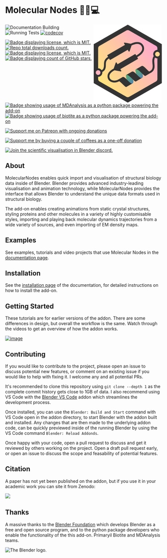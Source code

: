 # Molecular Nodes 🧬🍝💻

<img src="docs/images/logo.png" align="right" style = "height:250px;"/>


![Documentation Building](https://github.com/bradyajohnston/molecularnodes/actions/workflows/docs.yml/badge.svg) ![Running Tests](https://github.com/bradyajohnston/molecularnodes/actions/workflows/tests.yml/badge.svg) [![codecov](https://codecov.io/gh/BradyAJohnston/MolecularNodes/branch/main/graph/badge.svg?token=ZB2SJFY8FU)](https://codecov.io/gh/BradyAJohnston/MolecularNodes)


<a href="https://www.github.com/bradyajohnston/MolecularNodes/releases"><img src="https://img.shields.io/github/v/release/bradyajohnston/molecularnodes" alt="Badge displaying license, which is MIT." style="height:20px"/></a> <a href="https://www.github.com/bradyajohnston/MolecularNodes/releases"><img src="https://img.shields.io/github/downloads/BradyAJohnston/MolecularNodes/total.svg" alt="Repo total downloads count." style="height:20px"/></a> <a href="https://www.buymeacoffee.com/bradyajohnston"><img src="https://img.shields.io/github/license/bradyajohnston/molecularnodes" alt="Badge displaying license, which is MIT." style="height:20px"/></a> <a href="https://www.buymeacoffee.com/bradyajohnston"><img src="https://img.shields.io/github/stars/bradyajohnston/molecularnodes?style=social" alt="Badge displaying count of GitHub stars." style="height:20px"/></a>

<a href="https://pypi.org/project/biotite"><img src="https://img.shields.io/badge/powered%20by-Biotite-orange.svg" alt="Badge showing usage of MDAnalysis as a python package powering the add-on" style="height:20px"/></a> <a href="https://pypi.org/project/MDAnalysis"><img src="https://img.shields.io/badge/powered%20by-MDAnalysis-orange.svg" alt="Badge showing usage of biotite as a python package powering the add-on" style="height:20px"/></a>

 <a href="https://patreon.com/bradyajohnston"><img src="https://img.shields.io/endpoint.svg?url=https%3A%2F%2Fshieldsio-patreon.vercel.app%2Fapi%3Fusername%3Dbradyajohnston%26type%3Dpatrons&style=for-the-badge" alt="Support me on Patreon with ongoing donations" style="height:35px"/></a>

 <a href="https://buymeacoffee.com/bradyajohnston"><img src="https://img.shields.io/badge/Buy%20Me%20a%20Coffee-ffdd00?style=for-the-badge&logo=buy-me-a-coffee&logoColor=black" alt="Support me by buying a couple of coffees as a one-off donation" style="height:35px"/></a>


 <a href="https://discord.gg/fvw6vT3vY9"><img src="https://img.shields.io/badge/Discord-%235865F2.svg?style=for-the-badge&logo=discord&logoColor=white" alt="Join the scientific visualisation in Blender discord." style="height:35px"/></a>

## About

MolecularNodes enables quick import and visualisation of structural biology data inside of Blender. Blender provides advanced industry-leading visualisation and animation technology, while MolecularNodes provides the interface that allows Blender to understand the unique data formats used in structural biology.

The add-on enables creating animations from static crystal structures, styling proteins and other molecules in a variety of highly customisable styles, importing and playing back molecular dynamics trajectories from a wide variety of sources, and even importing of EM density maps.

## Examples

See examples, tutorials and video projects that use Molecular Nodes in the [documentation page](https://bradyajohnston.github.io/MolecularNodes).

## Installation

See the [installation page](https://bradyajohnston.github.io/MolecularNodes/installation.html) of the documentation, for detailed instructions on how to install the add-on.

## Getting Started

These tutorials are for earlier versions of the addon. There are some differences in design, but overall the workflow is the same. Watch through the videos to get an overview of how the addon works.

[![image](https://user-images.githubusercontent.com/36021261/205629018-a6722f88-505e-4cb6-a641-8d423aa26963.png)](https://youtu.be/CvmFaRVmZRU)

## Contributing

If you would like to contribute to the project, please open an issue to discuss potential new features, or comment on an existing issue if you would like to help with fixing it. I welcome any and all potential PRs.

It's recommended to clone this repository using `git clone --depth 1` as the complete commit history gets close to 1GB of data. I also recommend using VS Code with the [Blender VS Code](https://github.com/JacquesLucke/blender_vscode) addon which streamlines the development process.

Once installed, you can use the `Blender: Build and Start` command with VS Code open in the addon directory, to start Blender with the addon built and installed. Any changes that are then made to the underlying addon code, can be quickly previewed inside of the running Blender by using the VS Code command `Blender: Reload Addonds`.

Once happy with your code, open a pull request to discuss and get it reviewed by others working on the project. Open a draft pull request early, or open an issue to discuss the scope and feasability of potential features.

## Citation

A paper has not yet been published on the addon, but if you use it in your academic work you can site it from Zenodo:

[![](https://zenodo.org/badge/485261976.svg)](https://zenodo.org/badge/latestdoi/485261976)

## Thanks

A massive thanks to the [Blender Foundation](https://blender.org) which develops Blender as a free and open source program, and to the python package developers who enable the functionality of the this add-on. Primaryil Biotite and MDAnalysis teams.

<img src="https://download.blender.org/branding/blender_logo.png" alt="The Blender logo." style="height:80px"/>
